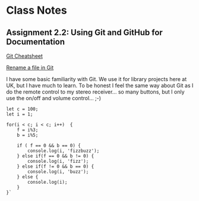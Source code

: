 # Class Notes

## Assignment 2.2:  Using Git and GitHub for Documentation

[Git Cheatsheet](https://education.github.com/git-cheat-sheet-education.pdf)

[Rename a file in Git](https://docs.github.com/en/repositories/working-with-files/managing-files/renaming-a-file)

I have some basic familiarity with Git. We use it for library projects here at UK, but I have much to learn. To be honest I feel the same way about Git as I do the remote control to my stereo receiver... so many buttons, but I only use the on/off and volume control... ;-)


```
let c = 100;
let i = 1;

for(i < c; i < c; i++)  {
    f = i%3;
    b = i%5;
        
    if ( f == 0 && b == 0) {
        console.log(i, 'fizzbuzz');
    } else if(f == 0 && b != 0) {
        console.log(i, 'fizz');
    } else if(f != 0 && b == 0) {
        console.log(i, 'buzz');
    } else {
        console.log(i);
    }
}`
